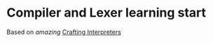 # Compiler and Lexer learning start

Based on *amazing* [Crafting Interpreters](https://craftinginterpreters.com)
